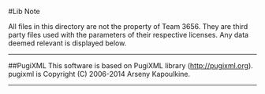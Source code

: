 #Lib Note

All files in this directory are not the property of Team 3656. They are third 
party files used with the parameters of their respective licenses. Any 
data deemed relevant is displayed below.
________________________________________________________________________________

##PugiXML
This software is based on PugiXML library (http://pugixml.org).
pugixml is Copyright (C) 2006-2014 Arseny Kapoulkine. 
________________________________________________________________________________
